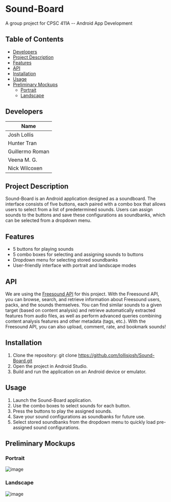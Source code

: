 # Sound-Board
A group project for CPSC 411A -- Android App Development

## Table of Contents
- [Developers](#developers)
- [Project Description](#project-description)
- [Features](#features)
- [API](#api)
- [Installation](#installation)
- [Usage](#usage)
- [Preliminary Mockups](#preliminary-mockups)
  - [Portrait](#portrait)
  - [Landscape](#landscape)

## Developers
| Name            |
|-----------------|
| Josh Lollis     |
| Hunter Tran     |
| Guillermo Roman |
| Veena M. G.     |
| Nick Wilcoxen   |

## Project Description
Sound-Board is an Android application designed as a soundboard. The interface consists of five buttons, each paired with a combo box that allows users to select from a list of predetermined sounds. Users can assign sounds to the buttons and save these configurations as soundbanks, which can be selected from a dropdown menu.

## Features
- 5 buttons for playing sounds
- 5 combo boxes for selecting and assigning sounds to buttons
- Dropdown menu for selecting stored soundbanks
- User-friendly interface with portrait and landscape modes

## API
We are using the [Freesound API](https://freesound.org/docs/api/) for this project. With the Freesound API, you can browse, search, and retrieve information about Freesound users, packs, and the sounds themselves. You can find similar sounds to a given target (based on content analysis) and retrieve automatically extracted features from audio files, as well as perform advanced queries combining content analysis features and other metadata (tags, etc.). With the Freesound API, you can also upload, comment, rate, and bookmark sounds!

## Installation
1. Clone the repository:
   git clone https://github.com/lollisjosh/Sound-Board.git
2. Open the project in Android Studio.
3. Build and run the application on an Android device or emulator.

## Usage
1. Launch the Sound-Board application.
2. Use the combo boxes to select sounds for each button.
3. Press the buttons to play the assigned sounds.
4. Save your sound configurations as soundbanks for future use.
5. Select stored soundbanks from the dropdown menu to quickly load pre-assigned sound configurations.

## Preliminary Mockups
### Portrait
![image](https://github.com/user-attachments/assets/69ad25da-8196-41b6-adf7-5c3c8a378dd5)

### Landscape
![image](https://github.com/user-attachments/assets/a22a434f-cd14-42d8-9f85-62c662170fc1)
